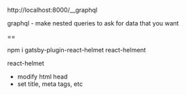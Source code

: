 http://localhost:8000/__graphql

graphql - make nested queries to ask for data that you want


==

npm i gatsby-plugin-react-helmet react-helment

react-helmet
- modify html head
- set title, meta tags, etc
